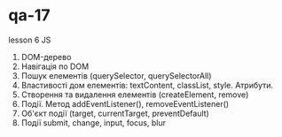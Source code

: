 # qa-17

lesson 6
JS

1. DOM-дерево
2. Навігація по DOM
3. Пошук елементів (querySelector, querySelectorAll)
4. Властивості дом елементів: textContent, classList, style. Атрибути.
5. Створення та видалення елементів (createElement, remove)
6. Події. Метод addEventListener(), removeEventListener()
7. Об'єкт події (target, currentTarget, preventDefault)
8. Події submit, change, input, focus, blur

